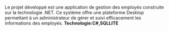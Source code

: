 Le projet développé est une application de gestion des employés construite sur la technologie .NET. Ce système offre une plateforme Desktop permettant à un administrateur de gérer et suivi efficacement les informations des employés.
<strong>Technologie:C#,SQLLITE</strong>


